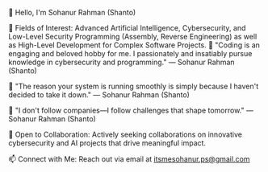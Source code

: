 👋 Hello, I'm Sohanur Rahman (Shanto)

👀 Fields of Interest: Advanced Artificial Intelligence, Cybersecurity, and Low-Level Security Programming (Assembly, Reverse Engineering) as well as High-Level Development for Complex Software Projects.
🎤 "Coding is an engaging and beloved hobby for me. I passionately and insatiably pursue knowledge in cybersecurity and programming." — Sohanur Rahman (Shanto)

🎤 "The reason your system is running smoothly is simply because I haven't decided to take it down." — Sohanur Rahman (Shanto)

🎤 "I don't follow companies—I follow challenges that shape tomorrow." — Sohanur Rahman (Shanto)

💼 Open to Collaboration: Actively seeking collaborations on innovative cybersecurity and AI projects that drive meaningful impact.

📫 Connect with Me: Reach out via email at itsmesohanur.ps@gmail.com

